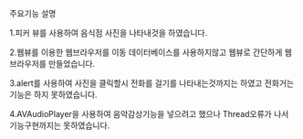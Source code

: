 주요기능 설명 

1.피커 뷰를 사용하여 음식점 사진을 나타내것을 하였습니다.

2.웹뷰를 이용한 웹브라우저를 이동 데이터베이스를 사용하지않고 웹뷰로 간단하게 웹브라우저를 만들었습니다. 

3.alert를 사용하여 사진을 클릭할시 전화를 걸기를 나타내는것까지는 하였고 전화거는 기능은 하지 못하였습니다. 

4.AVAudioPlayer을 사용하여 음악감상기능을 넣으려고 했으나 Thread오류가 나서 기능구현까지는 못하였습니다.
